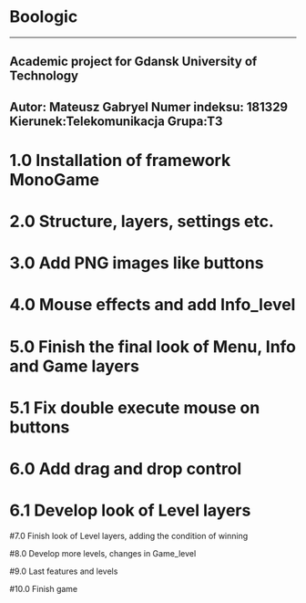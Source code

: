 # Boologic

-----------------------------------------------------
Academic project for Gdansk University of Technology
-----------------------------------------------------
Autor: Mateusz Gabryel
Numer indeksu: 181329
Kierunek:Telekomunikacja
Grupa:T3
-----------------------------------------------------

# 1.0 Installation of framework MonoGame

# 2.0 Structure, layers, settings etc.

# 3.0 Add PNG images like buttons

# 4.0 Mouse effects and add Info_level

# 5.0 Finish the final look of Menu, Info and Game layers
# 5.1 Fix double execute mouse on buttons

# 6.0 Add drag and drop control
# 6.1 Develop look of Level layers

#7.0 Finish look of Level layers, adding the condition of winning

#8.0 Develop more levels, changes in Game_level

#9.0 Last features and levels

#10.0 Finish game